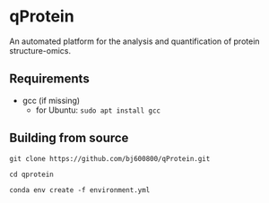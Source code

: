 # qProtein
An automated platform for the analysis and quantification of protein structure-omics.

## Requirements
- gcc (if missing)
  - for Ubuntu: `sudo apt install gcc`

## Building from source
`git clone https://github.com/bj600800/qProtein.git`

`cd qprotein`

`conda env create -f environment.yml`

